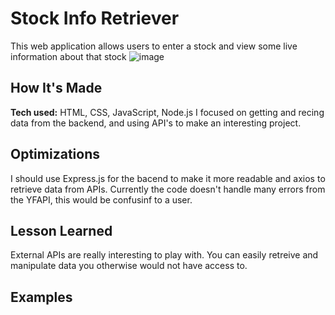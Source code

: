 # Stock Info Retriever
This web application allows users to enter a stock and view some live information about that stock
![image](https://user-images.githubusercontent.com/35342305/171076183-539458be-9041-4d8b-8ba2-6df765da48ea.png)

## How It's Made
**Tech used:** HTML, CSS, JavaScript, Node.js
I focused on getting and recing data from the backend, and using API's to make an interesting project.
## Optimizations
I should use Express.js for the bacend to make it more readable and axios to retrieve data from APIs. Currently the code doesn't handle many errors from the YFAPI, this would be confusinf to a user.
## Lesson Learned
External APIs are really interesting to play with. You can easily retreive and manipulate data you otherwise would not have access to.
## Examples